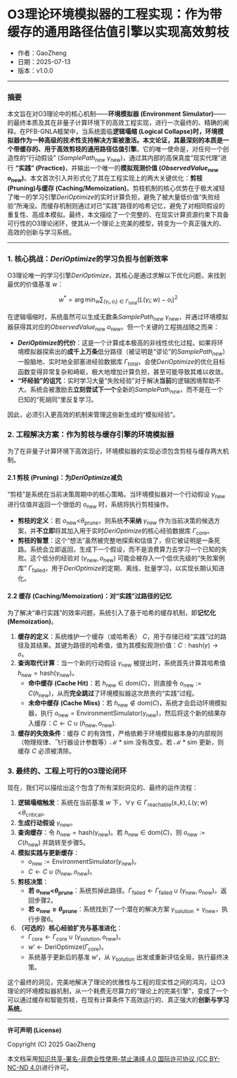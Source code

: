 # O3理论环境模拟器的工程实现：作为带缓存的通用路径估值引擎以实现高效剪枝

- 作者：GaoZheng
- 日期：2025-07-13
- 版本：v1.0.0

---

### 摘要

本文旨在对O3理论中的核心机制——**环境模拟器 (Environment Simulator)**——的最终本质及其在非量子计算环境下的高效工程实现，进行一次最终的、精确的阐释。在PFB-GNLA框架中，当系统面临**逻辑塌缩 (Logical Collapse)时，环境模拟器作为一种高级的技术性支持解决方案被激活。本文论证，其最深刻的本质是一个带缓存的、用于高效剪枝的通用路径估值引擎**。它的唯一使命是，对任何一个创造性的“行动假设” ($SamplePath_{new}$ $\gamma_{\text{new}}$)，通过其内部的高保真度“现实代理”进行 **“实践” (Practice)**，并输出一个唯一的**模拟观测价值 ($ObservedValue_{new}$ $o_{\text{new}}$)**。本文首次引入并形式化了其在工程实现上的两大关键优化：**剪枝 (Pruning)与缓存 (Caching/Memoization)**。剪枝机制的核心优势在于极大减轻了唯一的学习引擎$DeriOptimize$的实时计算负担，避免了被大量低价值“失败经验”所淹没。而缓存机制则通过对已“实践”路径的哈希记忆，避免了对相同假设的重复性、高成本模拟。最终，本文描绘了一个完整的、在现实计算资源约束下具备可行性的O3理论闭环，使其从一个理论上完美的模型，转变为一个真正强大的、高效的创新与学习系统。

---

### 1. 核心挑战：$DeriOptimize$的学习负担与创新效率

O3理论唯一的学习引擎$DeriOptimize$，其核心是通过求解以下优化问题，来找到最优的价值基准 $w$：

$$w^{*} = \arg\min_{w} \sum_{(\gamma_i, o_i) \in \Gamma_{\text{total}}} (L(\gamma_i; w) - o_i)^2$$

在逻辑塌缩时，系统虽然可以生成无数条$SamplePath_{new}$ $\gamma_{\text{new}}$，并通过环境模拟器获得其对应的$ObservedValue_{new}$ $o_{\text{new}}$。但一个关键的工程挑战随之而来：

  * **$DeriOptimize$的代价**：这是一个计算成本极高的非线性优化过程。如果将环境模拟器探索出的**成千上万条**低分路径（被证明是“谬论”的$SamplePath_{new}$）一股脑地、实时地全部塞进经验数据库 $\Gamma_{\text{total}}$，会使$DeriOptimize$的优化目标函数变得异常复杂和崎岖，极大地增加计算负担，甚至可能导致其难以收敛。
  * **“坏经验”的诅咒**：实时学习大量“失败经验”对于解决**当前**的逻辑困境帮助不大。系统会被激励去**立刻尝试下一个**全新的$SamplePath_{new}$，而不是在一个已知的“死胡同”里反复学习。

因此，必须引入更高效的机制来管理这些新生成的“模拟经验”。

### 2. 工程解决方案：作为剪枝与缓存引擎的环境模拟器

为了在非量子计算环境下高效运行，环境模拟器的实现必须包含剪枝与缓存两大机制。

#### 2.1 剪枝 (Pruning)：为$DeriOptimize$减负

“剪枝”是系统在当前决策周期中的核心策略。当环境模拟器对一个行动假设 $\gamma_{\text{new}}$ 进行估值并返回一个很低的 $o_{\text{new}}$ 时，系统将执行剪枝操作。

  * **剪枝的定义**：若 $o_{\text{new}} \text{<} \theta_{\text{prune}}$，则系统**不采纳** $\gamma_{\text{new}}$ 作为当前决策的候选方案，并**不立即**将其加入用于实时$DeriOptimize$的核心经验数据库 $\Gamma_{\text{core}}$。
  * **剪枝的智慧**：这个“想法”虽然被完整地探索和估值了，但它被证明是一条死路。系统会立即返回，生成下一个假设，而不是浪费算力去学习一个已知的失败。这个低分的经验对 $(\gamma_{\text{new}}, o_{\text{new}})$ 可能会被存入一个低优先级的“失败案例库” $\Gamma_{\text{failed}}$，用于$DeriOptimize$的定期、离线、批量学习，以实现长期认知进化。

#### 2.2 缓存 (Caching/Memoization)：对“实践”过路径的记忆

为了解决“串行实践”的效率问题，系统引入了基于哈希的缓存机制，即**记忆化 (Memoization)**。

1.  **缓存的定义**：系统维护一个缓存（或哈希表） $C$，用于存储已经“实践”过的路径及其结果。其键为路径的哈希值，值为其模拟观测价值：$C: \text{hash}(\gamma) \to o$。
2.  **查询取代计算**：当一个新的行动假设 $\gamma_{\text{new}}$ 被提出时，系统首先计算其哈希值 $h_{\text{new}} = \text{hash}(\gamma_{\text{new}})$。
      * **命中缓存 (Cache Hit)**：若 $h_{\text{new}} \in \text{dom}(C)$，则直接令 $o_{\text{new}} := C(h_{\text{new}})$，从而**完全跳过**了环境模拟器这次昂贵的“实践”过程。
      * **未命中缓存 (Cache Miss)**：若 $h_{\text{new}} \notin \text{dom}(C)$，系统才会启动环境模拟器，执行 $o_{\text{new}} = \text{EnvironmentSimulator}(\gamma_{\text{new}})$，然后将这个新的结果存入缓存：$C \leftarrow C \cup {(h_{\text{new}}, o_{\text{new}})}$.
3.  **缓存的失效条件**：缓存 $C$ 的有效性，严格依赖于环境模拟器本身的内部规则（物理规律、飞行器设计参数等）$\mathcal{M}*{\text{sim}}$ 没有改变。若 $\mathcal{M}*{\text{sim}}$ 更新，则缓存 $C$ 必须被清除。

### 3. 最终的、工程上可行的O3理论闭环

现在，我们可以描绘出这个包含了所有深刻洞见的、最终的运作流程：

1.  **逻辑塌缩触发**：系统在当前基准 $w$ 下，$\forall \gamma \in \Gamma_{\text{reachable}}(s\_k), L(\gamma; w) \text{<} \theta_{\text{critical}}$。
2.  **生成行动假设** $\gamma_{\text{new}}$。
3.  **查询缓存**：令 $h_{\text{new}} = \text{hash}(\gamma_{\text{new}})$。若 $h_{\text{new}} \in \text{dom}(C)$，则 $o_{\text{new}} := C(h_{\text{new}})$ 并跳转至步骤5。
4.  **模拟实践与更新缓存**：
      * $o_{\text{new}} := \text{EnvironmentSimulator}(\gamma_{\text{new}})$。
      * $C \leftarrow C \cup {(h_{\text{new}}, o_{\text{new}})}$。
5.  **剪枝决策**：
      * **若 $o_{\text{new}} \text{<} \theta_{\text{prune}}$**：系统剪掉此路径。$\Gamma_{\text{failed}} \leftarrow \Gamma_{\text{failed}} \cup {(\gamma_{\text{new}}, o_{\text{new}})}$。返回步骤2。
      * **若 $o_{\text{new}} \geq \theta_{\text{prune}}$**：系统找到了一个潜在的解决方案 $\gamma_{\text{solution}} = \gamma_{\text{new}}$，执行步骤6。
6.  **（可选的）核心经验扩充与基准进化**：
      * $\Gamma_{\text{core}} \leftarrow \Gamma_{\text{core}} \cup {(\gamma_{\text{solution}}, o_{\text{new}})}$。
      * $w' \leftarrow \text{DeriOptimize}(\Gamma_{\text{core}})$。
      * 系统基于更新后的基准 $w'$，从 $\gamma_{\text{solution}}$ 出发或重新评估全局，执行最终决策。

这个最终的洞见，完美地解决了理论的优雅性与工程的现实性之间的鸿沟，让O3理论的环境模拟器机制，从一个耗费无尽算力的“理论上的完美引擎”，变成了一个可以通过缓存和智能剪枝，在现有计算条件下高效运行的、真正强大的**创新与学习系统**。

---

**许可声明 (License)**

Copyright (C) 2025 GaoZheng 

本文档采用[知识共享-署名-非商业性使用-禁止演绎 4.0 国际许可协议 (CC BY-NC-ND 4.0)](https://creativecommons.org/licenses/by-nc-nd/4.0/deed.zh-Hans)进行许可。
